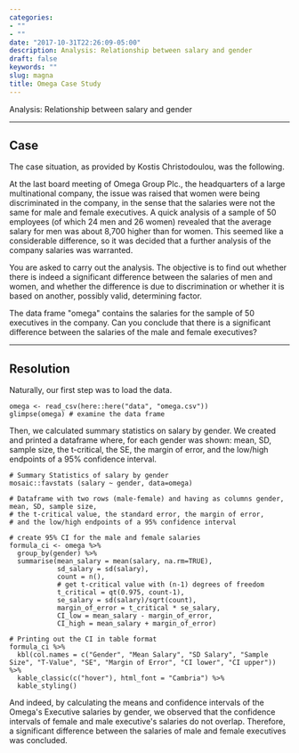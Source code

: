 ```yaml
---
categories:
- ""
- ""
date: "2017-10-31T22:26:09-05:00"
description: Analysis: Relationship between salary and gender
draft: false
keywords: ""
slug: magna
title: Omega Case Study
---
```


Analysis: Relationship between salary and gender

---
Case 
---

The case situation, as provided by Kostis Christodoulou, was the following. 

At the last board meeting of Omega Group Plc., the headquarters of a large multinational company, the issue was raised that women were being discriminated in the company, in the sense that the salaries were not the same for male and female executives. A quick analysis of a sample of 50 employees (of which 24 men and 26 women) revealed that the average salary for men was about 8,700 higher than for women. This seemed like a considerable difference, so it was decided that a further analysis of the company salaries was warranted. 

You are asked to carry out the analysis. The objective is to find out whether there is indeed a significant difference between the salaries of men and women, and whether the difference is due to discrimination or whether it is based on another, possibly valid, determining factor. 

The data frame "omega"  contains the salaries for the sample of 50 executives in the company. Can you conclude that there is a significant difference between the salaries of the male and female executives?

---
Resolution 
---

Naturally, our first step was to load the data. 

```{r load_omega_data}
omega <- read_csv(here::here("data", "omega.csv"))
glimpse(omega) # examine the data frame
```

Then, we calculated summary statistics on salary by gender. We created and printed a dataframe where, for each gender was shown: mean, SD, sample size, the t-critical, the SE, the margin of error, and the low/high endpoints of a 95% confidence interval. 


```{r, confint_single_valiables}
# Summary Statistics of salary by gender
mosaic::favstats (salary ~ gender, data=omega)

# Dataframe with two rows (male-female) and having as columns gender, mean, SD, sample size, 
# the t-critical value, the standard error, the margin of error, 
# and the low/high endpoints of a 95% confidence interval

# create 95% CI for the male and female salaries 
formula_ci <- omega %>% 
  group_by(gender) %>% 
  summarise(mean_salary = mean(salary, na.rm=TRUE),
            sd_salary = sd(salary),
            count = n(),
            # get t-critical value with (n-1) degrees of freedom
            t_critical = qt(0.975, count-1),
            se_salary = sd(salary)/sqrt(count),
            margin_of_error = t_critical * se_salary,
            CI_low = mean_salary - margin_of_error,
            CI_high = mean_salary + margin_of_error)

# Printing out the CI in table format
formula_ci %>%
  kbl(col.names = c("Gender", "Mean Salary", "SD Salary", "Sample Size", "T-Value", "SE", "Margin of Error", "CI lower", "CI upper")) %>% 
  kable_classic(c("hover"), html_font = "Cambria") %>%
  kable_styling()

```

And indeed, by calculating the means and confidence intervals of the Omega's Executive salaries by gender, we observed that the confidence intervals of female and male executive's salaries do not overlap. Therefore, a significant difference between the salaries of male and female executives was concluded. 

